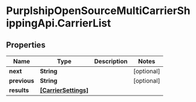 # PurplshipOpenSourceMultiCarrierShippingApi.CarrierList

## Properties
Name | Type | Description | Notes
------------ | ------------- | ------------- | -------------
**next** | **String** |  | [optional] 
**previous** | **String** |  | [optional] 
**results** | [**[CarrierSettings]**](CarrierSettings.md) |  | 
